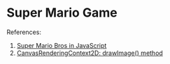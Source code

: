 # Super Mario Game

References:

1. [Super Mario Bros in JavaScript](https://youtube.com/playlist?list=PLS8HfBXv9ZWWe8zXrViYbIM2Hhylx8DZx&si=5HTGr9GR1zUIh8JW)
2. [CanvasRenderingContext2D: drawImage() method](https://developer.mozilla.org/en-US/docs/Web/API/CanvasRenderingContext2D/drawImage)
